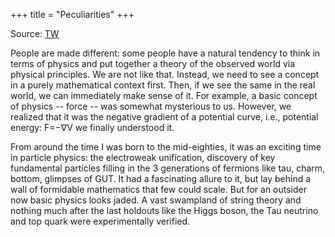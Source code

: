 +++
title = "Peculiarities"
+++

Source: [TW](https://x.com/blog_supplement/status/1930856943221883300)

People are made different: some people have a natural tendency to think in terms of physics and put together a theory of the observed world via physical principles. We are not like that. Instead, we need to see a concept in a purely mathematical context first. Then, if we see the same in the real world, we can immediately make sense of it. For example, a basic concept of physics -- force -- was somewhat mysterious to us. However, we realized that it was the negative gradient of a potential curve, i.e., potential energy: F=−∇V we finally understood it.

From around the time I was born to the mid-eighties, it was an exciting time in particle physics: the electroweak unification, discovery of key fundamental particles filling in the 3 generations of fermions like tau, charm, bottom, glimpses of GUT. It had a fascinating allure to it, but lay behind a wall of formidable mathematics that few could scale. But for an outsider now basic physics looks jaded. A vast swampland of string theory and nothing much after the last holdouts like the Higgs boson, the Tau neutrino and top quark were experimentally verified.

